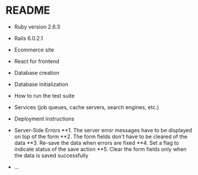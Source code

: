 # README


* Ruby version 2.6.3

* Rails 6.0.2.1

* Ecommerce site

* React for frontend

* Database creation

* Database initialization

* How to run the test suite

* Services (job queues, cache servers, search engines, etc.)

* Deployment instructions

* Server-Side Errors
**1. The server error messages have to be displayed on top of the form
**2. The form fields don't have to be cleared of the data
**3. Re-save the data when errors are fixed
**4. Set a flag to indicate status of the save action
**5. Clear the form fields only when the data is saved successfully

* ...
